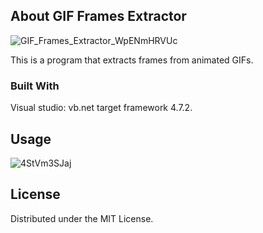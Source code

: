 <!-- ABOUT THE PROJECT -->
## About GIF Frames Extractor

![GIF_Frames_Extractor_WpENmHRVUc](https://user-images.githubusercontent.com/75917656/169644998-8df0c68c-0a87-485a-aff1-0cb2f5eee5e2.gif)

This is a program that extracts frames from animated GIFs.


<!-- BUILT WITH  -->
### Built With

Visual studio: vb<span>.net</span> target framework 4.7.2.


<!-- USAGE EXAMPLES -->
## Usage

![4StVm3SJaj](https://user-images.githubusercontent.com/75917656/169645000-915e630b-dbdb-4b85-a608-cb89963e81ed.gif)


<!-- LICENSE -->
## License

Distributed under the MIT License.
